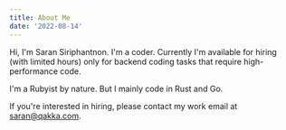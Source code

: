 ```yaml
---
title: About Me
date: '2022-08-14'
---
```

Hi, I'm Saran Siriphantnon. I'm a coder. Currently I'm available for hiring (with limited hours) only for backend coding tasks that require high-performance code.

I'm a Rubyist by nature. But I mainly code in Rust and Go.

If you're interested in hiring, please contact my work email at saran@qakka.com.